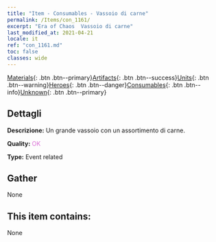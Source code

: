 ```yaml
---
title: "Item - Consumables - Vassoio di carne"
permalink: /Items/con_1161/
excerpt: "Era of Chaos  Vassoio di carne"
last_modified_at: 2021-04-21
locale: it
ref: "con_1161.md"
toc: false
classes: wide
---
```

 [Materials](/it/Items/){: .btn .btn--primary}[Artifacts](/it/Items/Artifacts/){: .btn .btn--success}[Units](/it/Items/Units/){: .btn .btn--warning}[Heroes](/it/Items/Heroes/){: .btn .btn--danger}[Consumables](/it/Items/Consumables/){: .btn .btn--info}[Unknown](/it/Items/Unknown/){: .btn .btn--primary}

## Dettagli
 **Descrizione:** Un grande vassoio con un assortimento di carne.

 **Quality:** <span style="color: #DA70D6">OK</span>

 **Type:** Event related

## Gather

  None

## This item contains:

  None

